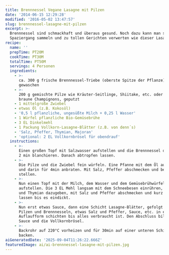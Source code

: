 ```yaml
---
title: Brennnessel Vegane Lasagne mit Pilzen
date: '2014-06-15 12:29:28'
modified: '2016-05-02 13:47:57'
slug: brennnessel-lasagne-mit-pilzen
excerpt: >-
  Brennnessel sind schmackhaft und überaus gesund. Noch dazu kann man sie beim
  Spaziergang sammeln und zu tollen Gerichten verwerten wie dieser Lasagne.
recipe:
  name: ''
  prepTime: PT20M
  cookTime: PT30M
  totalTime: PT50M
  servings: 4 Personen
  ingredients:
    - >-
      ca. 300 g frische Brennnessel-Triebe (oberste Spitze der Pflanze),
      gewaschen
    - >-
      200 g gemischte Pilze wie Kräuter-Seitlinge, Shiitake, etc. oder einfach
      braune Champignons, geputzt
    - 1 mittelgroße Zwiebel
    - etwas Öl (z.B. Kokosöl)
    - '0,5 l pflanzliche, ungesüßte Milch + 0,25 l Wasser'
    - 1 Würfel pflanzliche Bio-Gemüsebrühe
    - 3 EL Dinkelmehl
    - 1 Packung Vollkorn-Lasagne-Blätter (z.B. von denn´s)
    - 'Salz, Pfeffer, Thymian, Majoran'
    - 'optional: 2 EL Vollkornbrösel für obendrauf'
  instructions:
    - >-
      Einen großen Topf mit Salzwasser aufstellen und die Brennnessel darin für
      2 min blanchieren. Danach abtropfen lassen.
    - >-
      Die Pilze und die Zwiebel fein würfeln. Eine Pfanne mit dem Öl aufstellen
      und darin für 4min anbraten. Mit Salz, Pfeffer abschmecken und beiseite
      stellen.
    - >-
      Nun einen Topf mit der Milch, dem Wasser und dem Gemüsebrühwürfel
      aufstellen. Die 3 EL Mehl langsam mit dem Schneebesen einrühren, Majoran
      und Thymian dazugeben, mit Salz und Pfeffer abschmecken und kurz köcheln
      lassen bis es eindickt.
    - >-
      Nun erst etwas Sauce, dann eine Schicht Lasagne-Blätter, gefolgt von
      Pilzen und Brennnesseln, etwas Salz und Pfeffer, Sauce, etc. in eine
      Auflaufform schichten bis alles verbraucht ist. Den Abschluss bildet die
      Sauce und die Vollkornbrösel.
    - >-
      Backrohr auf 220°C vorheizen und für 30min auf einer unteren Schiene
      backen.
aiGeneratedDate: '2025-09-04T11:26:22.666Z'
featuredImage: ai/ai-brennnessel-lasagne-mit-pilzen.jpg
---
```


[<!-- Image removed (no copyright): brennnessel-lasagne.jpg -->](https://www.veganblatt.com/i/brennnessel-lasagne.jpg)
